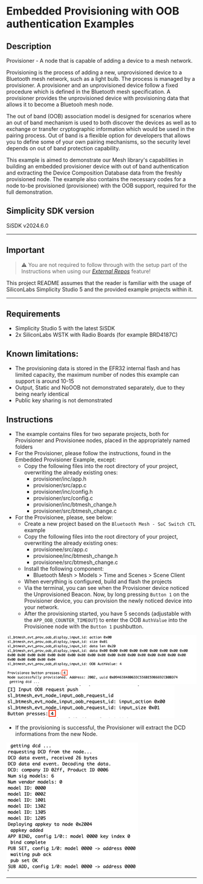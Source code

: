 # Embedded Provisioning with OOB authentication Examples

## Description ##

Provisioner - A node that is capable of adding a device to a mesh network.

Provisioning is the process of adding a new, unprovisioned device to a Bluetooth mesh network, such as a light bulb. The process is managed by a provisioner. A provisioner and an unprovisioned device follow a fixed procedure which is defined in the Bluetooth mesh specification. A provisioner provides the unprovisioned device with provisioning data that allows it to become a Bluetooh mesh node.

The out of band (OOB) association model is designed for scenarios where an out of band mechanism is used to both discover the devices as well as to exchange or transfer cryptographic information which would be used in the pairing process. Out of band is a flexible option for developers that allows you to define some of your own pairing mechanisms, so the security level depends on out of band protection capability.

This example is aimed to demonstrate our Mesh library's capabilities in building an embedded provisioner device with out of band authentication and extracting the Device Composition Database data from the freshly provisioned node. The example also contains the necessary codes for a node to-be provisioned (provisionee) with the OOB support, required for the full demonstration.

## Simplicity SDK version ##

SiSDK v2024.6.0

---

## Important

> ⚠ You are not required to follow through with the setup part of the Instructions when using our [*External Repos*](../../README.md) feature!

This project README assumes that the reader is familiar with the usage of SiliconLabs Simplicity Studio 5 and the provided example projects within it.

---

## Requirements

  - Simplicity Studio 5 with the latest SiSDK
  - 2x SiliconLabs WSTK with Radio Boards (for example BRD4187C)

## Known limitations:

  - The provisioning data is stored in the EFR32 internal flash and has limited capacity, the maximum number of nodes this example can support is around 10-15 
  - Output, Static and NoOOB not demonstrated separately, due to they being nearly identical
  - Public key sharing is not demonstrated

## Instructions

  - The example contains files for two separate projects, both for Provisioner and Provisionee nodes, placed in the appropriately named folders
  - For the Provisioner, please follow the instructions, found in the Embedded Provisioner Example, except:
    - Copy the following files into the root directory of your project, overwriting the already existing ones:
      - provisioner/inc/app.h
      - provisioner/src/app.c
      - provisioner/inc/config.h
      - provisioner/src/config.c
      - provisioner/inc/btmesh_change.h
      - provisioner/src/btmesh_change.c
  - For the Provisionee, please, see below:
    - Create a new project based on the ```Bluetooth Mesh - SoC Switch CTL``` example
    - Copy the following files into the root directory of your project, overwriting the already existing ones:
      - provisionee/src/app.c
      - provisionee/inc/btmesh_change.h
      - provisionee/src/btmesh_change.c
    - Install the following component:
      - Bluetooth Mesh > Models > Time and Scenes > Scene Client
    - When everything is configured, build and flash the projects
    - Via the terminal, you can see when the Provisioner device noticed the Unprovisioned Beacon. Now, by long pressing ```Button 1``` on the Provisioner device, you can provision the newly noticed device into your network.
    - After the provisioning started, you have 5 seconds (adjustable with the ```APP_OOB_COUNTER_TIMEOUT```) to enter the OOB ```AuthValue``` into the Provisionee node with the ```Button 1``` pushbutton.

  ![oob_authvalue](images/oob_authvalue.png)
  ![oob_input](images/oob_input.png)

  - If the provisioning is successful, the Provisioner will extract the DCD informations from the new Node.

  ![dcd_infos](images/dcd_infos.png)

---